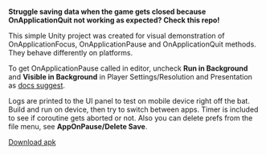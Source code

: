 **Struggle saving data when the game gets closed because OnApplicationQuit not working as expected? Check this repo!**

This simple Unity project was created for visual demonstration of OnApplicationFocus, OnApplicationPause and OnApplicationQuit methods. 
They behave differently on platforms.

To get OnApplicationPause called in editor, uncheck **Run in Background** and **Visible in Background** in Player Settings/Resolution and Presentation 
as [docs suggest](https://docs.unity3d.com/ScriptReference/MonoBehaviour.OnApplicationPause.html).

Logs are printed to the UI panel to test on mobile device right off the bat. Build and run on device, then try to switch between apps. 
Timer is included to see if coroutine gets aborted or not. Also you can delete prefs from the file menu, see **AppOnPause/Delete Save**.

[Download apk](https://github.com/cococatus/AppOnPause/releases/download/v1.0/AppOnPause.apk)
